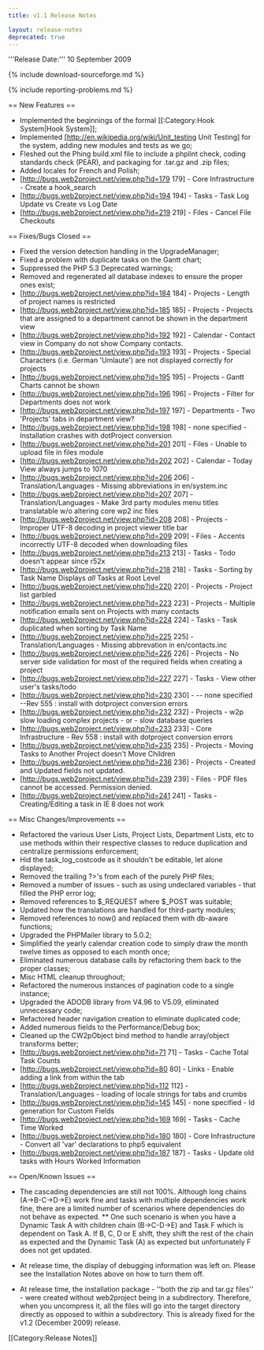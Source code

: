 ```yaml
---
title: v1.1 Release Notes

layout: release-notes
deprecated: true
---
```


'''Release Date:''' 10 September 2009

{% include download-sourceforge.md %}

{% include reporting-problems.md %}

== New Features ==

*  Implemented the beginnings of the formal [[:Category:Hook System|Hook System]];
*  Implemented [http://en.wikipedia.org/wiki/Unit_testing Unit Testing] for the system, adding new modules and tests as we go;
*  Fleshed out the Phing build.xml file to include a phplint check, coding standards check (PEAR), and packaging for .tar.gz and .zip files;
*  Added locales for French and Polish;
*  [http://bugs.web2project.net/view.php?id=179 179] - Core Infrastructure - Create a hook_search
*  [http://bugs.web2project.net/view.php?id=194 194] - Tasks - Task Log Update vs Create vs Log Date
*  [http://bugs.web2project.net/view.php?id=219 219] - Files - Cancel File Checkouts

== Fixes/Bugs Closed ==

*  Fixed the version detection handling in the UpgradeManager;
*  Fixed a problem with duplicate tasks on the Gantt chart;
*  Suppressed the PHP 5.3 Deprecated warnings;
*  Removed and regenerated all database indexes to ensure the proper ones exist;
*  [http://bugs.web2project.net/view.php?id=184 184] - Projects - Length of project names is restricted
*  [http://bugs.web2project.net/view.php?id=185 185] - Projects - Projects that are assigned to a department cannot be shown in the department view
*  [http://bugs.web2project.net/view.php?id=192 192] - Calendar - Contact view in Company do not show Company contacts.
*  [http://bugs.web2project.net/view.php?id=193 193] - Projects - Special Characters (i.e. German 'Umlaute') are not displayed correctly for projects
*  [http://bugs.web2project.net/view.php?id=195 195] - Projects - Gantt Charts cannot be shown
*  [http://bugs.web2project.net/view.php?id=196 196] - Projects - Filter for Departments does not work
*  [http://bugs.web2project.net/view.php?id=197 197] - Departments - Two 'Projects' tabs in department view?
*  [http://bugs.web2project.net/view.php?id=198 198] - none specified - Installation crashes with dotProject conversion
*  [http://bugs.web2project.net/view.php?id=201 201] - Files - Unable to upload file in files module
*  [http://bugs.web2project.net/view.php?id=202 202] - Calendar - Today View always jumps to 1070
*  [http://bugs.web2project.net/view.php?id=206 206] - Translation/Languages - Missing abbreviations in en/system.inc
*  [http://bugs.web2project.net/view.php?id=207 207] - Translation/Languages - Make 3rd party modules menu titles translatable w/o altering core wp2 inc files
*  [http://bugs.web2project.net/view.php?id=208 208] - Projects - Improper UTF-8 decoding in project viewer title bar
*  [http://bugs.web2project.net/view.php?id=209 209] - Files - Accents incorrectly UTF-8 decoded when downloading files
*  [http://bugs.web2project.net/view.php?id=213 213] - Tasks - Todo doesn't appear since r52x
*  [http://bugs.web2project.net/view.php?id=218 218] - Tasks - Sorting by Task Name Displays *all* Tasks at Root Level
*  [http://bugs.web2project.net/view.php?id=220 220] - Projects - Project list garbled
*  [http://bugs.web2project.net/view.php?id=223 223] - Projects - Multiple notification emails sent on Projects with many contacts
*  [http://bugs.web2project.net/view.php?id=224 224] - Tasks - Task duplicated when sorting by Task Name
*  [http://bugs.web2project.net/view.php?id=225 225] - Translation/Languages - Missing abbrevation in en/contacts.inc
*  [http://bugs.web2project.net/view.php?id=226 226] - Projects - No server side validation for most of the required fields when creating a project
*  [http://bugs.web2project.net/view.php?id=227 227] - Tasks - View other user's tasks/todo
*  [http://bugs.web2project.net/view.php?id=230 230] - -- none specified --Rev 555 : install with dotproject conversion errors
*  [http://bugs.web2project.net/view.php?id=232 232] - Projects - w2p slow loading complex projects - or - slow database queries
*  [http://bugs.web2project.net/view.php?id=233 233] - Core Infrastructure - Rev 558 : install with dotproject conversion errors
*  [http://bugs.web2project.net/view.php?id=235 235] - Projects - Moving Tasks to Another Project doesn't Move Children
*  [http://bugs.web2project.net/view.php?id=236 236] - Projects - Created and Updated fields not updated.
*  [http://bugs.web2project.net/view.php?id=239 239] - Files - PDF files cannot be accessed. Permission denied.
*  [http://bugs.web2project.net/view.php?id=241 241] - Tasks - Creating/Editing a task in IE 8 does not work

== Misc Changes/Improvements ==

*  Refactored the various User Lists, Project Lists, Department Lists, etc to use methods within their respective classes to reduce duplication and centralize permissions enforcement;
*  Hid the task_log_costcode as it shouldn't be editable, let alone displayed;
*  Removed the trailing ?>'s from each of the purely PHP files;
*  Removed a number of issues - such as using undeclared variables - that filled the PHP error log;
*  Removed references to $_REQUEST where $_POST was suitable;
*  Updated how the translations are handled for third-party modules;
*  Removed references to now() and replaced them with db-aware functions;
*  Upgraded the PHPMailer library to 5.0.2;
*  Simplified the yearly calendar creation code to simply draw the month twelve times as opposed to each month once;
*  Eliminated numerous database calls by refactoring them back to the proper classes;
*  Misc HTML cleanup throughout;
*  Refactored the numerous instances of pagination code to a single instance;
*  Upgraded the ADODB library from V4.96 to V5.09, eliminated unnecessary code;
*  Refactored header navigation creation to eliminate duplicated code;
*  Added numerous fields to the Performance/Debug box;
*  Cleaned up the CW2pObject bind method to handle array/object transforms better;
*  [http://bugs.web2project.net/view.php?id=71 71] - Tasks - Cache Total Task Counts
*  [http://bugs.web2project.net/view.php?id=80 80] - Links - Enable adding a link from within the tab
*  [http://bugs.web2project.net/view.php?id=112 112] - Translation/Languages - loading of locale strings for tabs and crumbs
*  [http://bugs.web2project.net/view.php?id=145 145] - none specified - Id generation for Custom Fields
*  [http://bugs.web2project.net/view.php?id=169 169] - Tasks - Cache Time Worked
*  [http://bugs.web2project.net/view.php?id=180 180] - Core Infrastructure - Convert all 'var' declarations to php5 equivalent
*  [http://bugs.web2project.net/view.php?id=187 187] - Tasks - Update old tasks with Hours Worked Information

== Open/Known Issues ==

*  The cascading dependencies are still not 100%.  Although long chains (A->B-C->D->E) work fine and tasks with multiple dependencies work fine, there are a limited number of scenarios where dependencies do not behave as expected.
**  One such scenario is when you have a Dynamic Task A with children chain (B->C-D->E) and Task F which is dependent on Task A.  If B, C, D or E shift, they shift the rest of the chain as expected and the Dynamic Task (A) as expected but unfortunately F does not get updated.

*  At release time, the display of debugging information was left on.  Please see the Installation Notes above on how to turn them off.

*  At release time, the installation package - ''both the zip and tar.gz files'' - were created without web2project being in a subdirectory.  Therefore, when you uncompress it, all the files will go into the target directory directly as opposed to within a subdirectory.  This is already fixed for the v1.2 (December 2009) release.

[[Category:Release Notes]]
